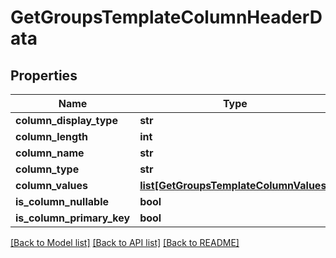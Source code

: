 # GetGroupsTemplateColumnHeaderData

## Properties
Name | Type | Description | Notes
------------ | ------------- | ------------- | -------------
**column_display_type** | **str** |  | [optional] 
**column_length** | **int** |  | [optional] 
**column_name** | **str** |  | [optional] 
**column_type** | **str** |  | [optional] 
**column_values** | [**list[GetGroupsTemplateColumnValues]**](GetGroupsTemplateColumnValues.md) |  | [optional] 
**is_column_nullable** | **bool** |  | [optional] 
**is_column_primary_key** | **bool** |  | [optional] 

[[Back to Model list]](../README.md#documentation-for-models) [[Back to API list]](../README.md#documentation-for-api-endpoints) [[Back to README]](../README.md)

